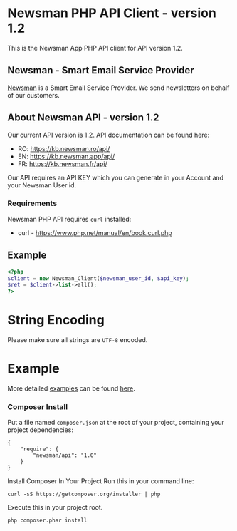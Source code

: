 # Newsman PHP API Client - version 1.2

This is the Newsman App PHP API client for API version 1.2.

## Newsman - Smart Email Service Provider

[Newsman](https://www.newsman.app "Smart Email Service Provider") is a Smart Email Service Provider. 
We send newsletters on behalf of our customers.

## About Newsman API - version 1.2

Our current API version is 1.2. API documentation can be found here:

* RO: https://kb.newsman.ro/api/
* EN: https://kb.newsman.app/api/
* FR: https://kb.newsman.fr/api/
 
Our API requires an API KEY which you can generate in your Account and your Newsman User id.

### Requirements

Newsman PHP API requires `curl` installed:

* curl - https://www.php.net/manual/en/book.curl.php

## Example

```php
<?php
$client = new Newsman_Client($newsman_user_id, $api_key);
$ret = $client->list->all();
?>
```

# String Encoding

Please make sure all strings are `UTF-8` encoded.

# Example 

More detailed [examples](https://github.com/Newsman/newsman-api-php/tree/master/example "Newsman PHP API Client examples") can be found [here](https://github.com/Newsman/newsman-api-php/tree/master/example).


### Composer Install

Put a file named `composer.json` at the root of your project, containing your project dependencies:

```
{
    "require": {
        "newsman/api": "1.0"
    }
}
```

Install Composer In Your Project
Run this in your command line:

`curl -sS https://getcomposer.org/installer | php`

Execute this in your project root.

`php composer.phar install`